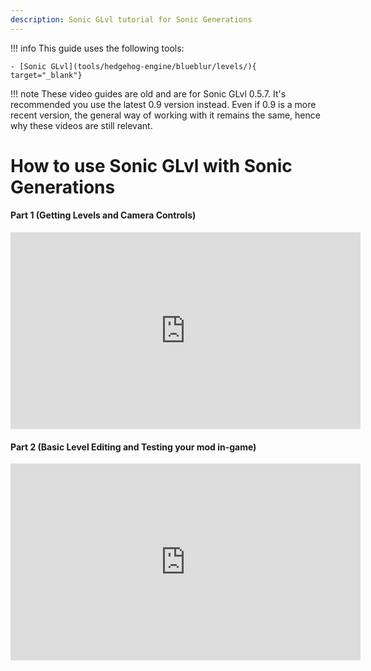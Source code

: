 ```yaml
---
description: Sonic GLvl tutorial for Sonic Generations
---
```

!!! info
    This guide uses the following tools:

    - [Sonic GLvl](tools/hedgehog-engine/blueblur/levels/){ target="_blank"}

!!! note
    These video guides are old and are for Sonic GLvl 0.5.7. It's recommended you use the latest 0.9 version instead.
    Even if 0.9 is a more recent version, the general way of working with it remains the same, hence why these videos are still relevant.

# How to use Sonic GLvl with Sonic Generations

#### Part 1 (Getting Levels and Camera Controls)
<iframe width="560" height="315" src="https://www.youtube.com/embed/e6olKDqFkR8" title="YouTube video player" frameborder="0" allow="accelerometer; autoplay; clipboard-write; encrypted-media; gyroscope; picture-in-picture" allowfullscreen></iframe>

#### Part 2 (Basic Level Editing and Testing your mod in-game)
<iframe width="560" height="315" src="https://www.youtube.com/embed/F5ILHTlMjgs" title="YouTube video player" frameborder="0" allow="accelerometer; autoplay; clipboard-write; encrypted-media; gyroscope; picture-in-picture" allowfullscreen></iframe>